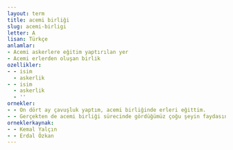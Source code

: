 ```yaml
---
layout: term
title: acemi birliği
slug: acemi-birligi
letter: A
lisan: Türkçe
anlamlar:
- Acemi askerlere eğitim yaptırılan yer
- Acemi erlerden oluşan birlik
ozellikler:
- - isim
  - askerlik
- - isim
  - askerlik
  - ''
ornekler:
- - On dört ay çavuşluk yaptım, acemi birliğinde erleri eğittim.
- - Gerçekten de acemi birliği sürecinde gördüğümüz çoğu şeyin faydasını usta birliğinde görmüştük.
orneklerkaynak:
- - Kemal Yalçın
- - Erdal Özkan
---
```


